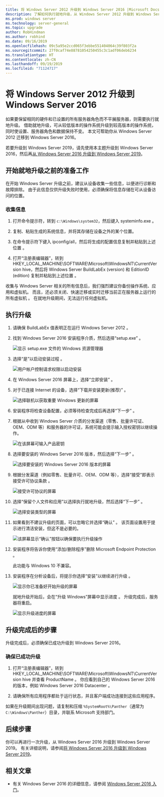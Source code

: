 ```yaml
---
title: 将 Windows Server 2012 升级到 Windows Server 2016 |Microsoft Docs
description: 了解如何执行就地升级，从 Windows Server 2012 升级到 Windows Server 2016。
ms.prod: windows server
ms.technology: server-general
ms.topic: upgrade
author: RobHindman
ms.author: robhind
ms.date: 09/16/2019
ms.openlocfilehash: 09c5a95e2ccd065f3ebbe551404064c39f803f2a
ms.sourcegitcommit: 27f0caf74e88781054250455c3c1adf06deb6234
ms.translationtype: HT
ms.contentlocale: zh-CN
ms.lasthandoff: 09/19/2019
ms.locfileid: "71124717"
---
```

# <a name="upgrade-windows-server-2012-to-windows-server-2016"></a>将 Windows Server 2012 升级到 Windows Server 2016

如果要保留相同的硬件和已设置的所有服务器角色而不平展服务器，则需要执行就地升级。 借助就地升级，可从较低版本的操作系统升级到较高版本的操作系统，同时使设置、服务器角色和数据保持不变。 本文可帮助你从 Windows Server 2012 迁移到 Windows Server 2016。

若要升级到 Windows Server 2019，请先使用本主题升级到 Windows Server 2016，然后再[从 Windows Server 2016 升级到 Windows Server 2019](upgrade-2016-to-2019.md)。

## <a name="before-you-begin-your-in-place-upgrade"></a>开始就地升级之前的准备工作

在开始 Windows Server 升级之前，建议从设备收集一些信息，以便进行诊断和故障排除。 由于此信息仅供升级失败时使用，必须确保将信息存储在可从设备访问的位置。

### <a name="to-collect-your-info"></a>收集信息

1. 打开命令提示符，转到 `c:\Windows\system32`，然后键入 systeminfo.exe  。

2. 复制、粘贴生成的系统信息，并将其存储在设备之外的某个位置。

3. 在命令提示符下键入 ipconfig/all，然后将生成的配置信息复制并粘贴到上述位置  。

4. 打开“注册表编辑器”，转到 HKEY_LOCAL_MACHINE\SOFTWARE\Microsoft\WindowsNT\CurrentVersion hive，然后将 Windows Server BuildLabEx (version) 和 EditionID (edition) 复制并粘贴到上述位置   。

收集与 Windows Server 相关的所有信息后，我们强烈建议你备份操作系统、应用和虚拟机。 而且，还必须关闭、快速迁移或实时迁移当前正在服务器上运行的所有虚拟机    。 在就地升级期间，无法运行任何虚拟机。

## <a name="to-perform-the-upgrade"></a>执行升级

1. 请确保 BuildLabEx 值表明正在运行 Windows Server 2012  。

2. 找到 Windows Server 2016 安装程序介质，然后选择“setup.exe”  。

    ![显示 setup.exe 文件的 Windows 资源管理器](media/upgrade-2012-2016/setup-2016.png)

3. 选择“是”以启动安装过程  。

    ![用户帐户控制请求权限以启动安装](media/upgrade-2012-2016/start-setup-uac-box.png)

4. 在 Windows Server 2016 屏幕上，选择“立即安装”  。

5. 对于已连接 Internet 的设备，选择“下载并安装更新(推荐)”  。

    ![选择联机以获取重要 Windows 更新的屏幕](media/upgrade-2012-2016/imp-updates-win-setup.png)

6. 安装程序将检查设备配置，必须等待检查完成后再选择“下一步”  。

7. 根据从中收到 Windows Server 介质的分发渠道（零售、批量许可证、OEM、ODM 等）和服务器的许可证，系统可能会提示输入授权密钥以继续操作。

    ![在该屏幕可输入产品密钥](media/upgrade-2012-2016/enter-product-key.png)

8. 选择要安装的 Windows Server 2016 版本，然后选择“下一步”  。

    ![选择要安装的 Windows Server 2016 版本的屏幕](media/upgrade-2012-2016/select-os-edition.png)

9. 根据分发渠道（例如零售、批量许可、OEM、ODM 等），选择“接受”即表示接受许可协议条款  。

    ![接受许可协议的屏幕](media/upgrade-2012-2016/license-terms.png)

10. 选择“保留个人文件和应用”以选择执行就地升级，然后选择“下一步”   。

    ![选择安装类型的屏幕](media/upgrade-2012-2016/choose-install-upgrade.png)

11. 如果看到不建议升级的页面，可以忽略它并选择“确认”  。 该页面设置用于提示进行清洁安装，但这不是必要的。

    ![该屏幕显示“确认”按钮以确保要执行升级操作](media/upgrade-2012-2016/confirm-upgrade-process.png)

12. 安装程序将告诉你使用“添加/删除程序”删除 Microsoft Endpoint Protection  。

    此功能与 Windows 10 不兼容。

13. 安装程序在分析设备后，将提示你选择“安装”以继续进行升级  。

    ![显示你已准备好开始升级的屏幕](media/upgrade-2012-2016/ready-to-install.png)

    就地升级开始后，会在“升级 Windows”屏幕中显示进度  。 升级完成后，服务器将重启。

    ![显示升级进度的屏幕](media/upgrade-2012-2016/upgrading-windows-with-progress.png)

## <a name="after-your-upgrade-is-done"></a>升级完成后的步骤

升级完成后，必须确保已成功升级到 Windows Server 2016。

### <a name="to-make-sure-your-upgrade-was-successful"></a>确保已成功升级

1. 打开“注册表编辑器”，转到 HKEY_LOCAL_MACHINE\SOFTWARE\Microsoft\WindowsNT\CurrentVersion hive 并查看 ProductName  。 你应看到自己的 Windows Server 2016 的版本，例如 Windows Server 2016 Datacenter  。

2. 请确保所有应用程序都处于运行状态，并且客户端成功连接到这些应用程序。

如果在升级期间出现问题，请复制和压缩 `%SystemRoot%\Panther`（通常为 `C:\Windows\Panther`）目录，并联系 Microsoft 支持部门。

## <a name="next-steps"></a>后续步骤

你可以再进行一次升级，从 Windows Server 2016 升级到 Windows Server 2019。 有关详细说明，请参阅[将 Windows Server 2016 升级到 Windows Server 2019](upgrade-2016-to-2019.md)。

## <a name="related-articles"></a>相关文章

- 有关 Windows Server 2016 的详细信息，请参阅 [Windows Server 2016 入门](https://docs.microsoft.com/windows-server/get-started/server-basics)。